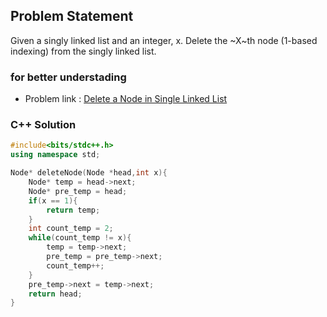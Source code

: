 ## Problem Statement

Given a singly linked list and an integer, x. Delete the ~X~th node (1-based indexing) from the singly linked list.

### for better understading
- Problem link : [Delete a Node in Single Linked List](https://www.geeksforgeeks.org/problems/delete-a-node-in-single-linked-list/1?page=1&category=Linked%20List&status=solved&sortBy=difficulty)

### C++ Solution

```cpp
#include<bits/stdc++.h>
using namespace std;

Node* deleteNode(Node *head,int x){
    Node* temp = head->next;
    Node* pre_temp = head;
    if(x == 1){
        return temp;
    }
    int count_temp = 2;
    while(count_temp != x){
        temp = temp->next;
        pre_temp = pre_temp->next;
        count_temp++;
    }
    pre_temp->next = temp->next;
    return head;
}
```